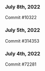 ### July 8th, 2022

Commit #10322

### July 5th, 2022

Commit #314353


### July 4th, 2022

Commit #72281
